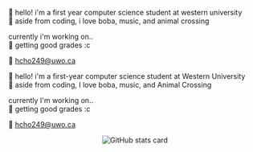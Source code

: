 
🐰 hello! i'm a first year computer science student at western university  
🌷 aside from coding, i love boba, music, and animal crossing  

currently i'm working on..  
📎 getting good grades :c  

💌 hcho249@uwo.ca  

🐰 hello! i'm a first-year computer science student at Western University  
🌷 aside from coding, I love boba, music, and Animal Crossing  

currently I'm working on..  
📎 getting good grades :c  

💌 hcho249@uwo.ca  

<div style="display: flex; justify-content: center;">
  <picture>
    <source
      srcset="https://github-readme-stats.vercel.app/api?username=yivwon&show_icons=true&title_color=A7356C&text_color=A7356C&icon_color=A7356C&bg_color=45,AA8CA2,FFFFFF&border_color=F5BDD8"
      media="(prefers-color-scheme: dark)"
    />
    <source
      srcset="https://github-readme-stats.vercel.app/api?username=yivwon&show_icons=true&title_color=D39AB8&text_color=DD97B9&icon_color=EFAACC&bg_color=45,FFE8F3,FFFFFF&border_color=F5BDD8"
      media="(prefers-color-scheme: light), (prefers-color-scheme: no-preference)"
    />
    <img 
      src="https://github-readme-stats.vercel.app/api?username=yivwon&show_icons=true&title_color=D39AB8&text_color=EFAACC&icon_color=EFAACC&bg_color=45,FFE8F3,FFFFFF" 
      alt="GitHub stats card"
    />
  </picture>
</div>

